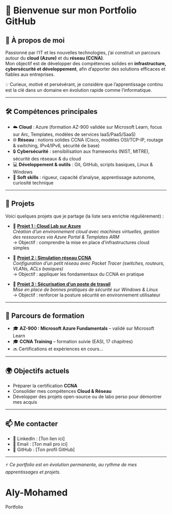 # 👋 Bienvenue sur mon Portfolio GitHub

## 🚀 À propos de moi
Passionné par l’IT et les nouvelles technologies, j’ai construit un parcours autour du **cloud (Azure)** et du **réseau (CCNA)**.  
Mon objectif est de développer des compétences solides en **infrastructure, cybersécurité et développement**, afin d’apporter des solutions efficaces et fiables aux entreprises.  

💡 Curieux, motivé et persévérant, je considère que l’apprentissage continu est la clé dans un domaine en évolution rapide comme l’informatique.  

---

## 🛠️ Compétences principales
- ☁️ **Cloud** : Azure (formation AZ-900 validée sur Microsoft Learn, focus sur Arc, Templates, modèles de services IaaS/PaaS/SaaS)  
- 🌐 **Réseau** : notions solides CCNA (Cisco, modèles OSI/TCP-IP, routage & switching, IPv4/IPv6, sécurité de base)  
- 🔒 **Cybersécurité** : sensibilisation aux frameworks (NIST, MITRE), sécurité des réseaux & du cloud  
- 💻 **Développement & outils** : Git, GitHub, scripts basiques, Linux & Windows  
- 🔧 **Soft skills** : rigueur, capacité d’analyse, apprentissage autonome, curiosité technique  

---

## 📂 Projets
Voici quelques projets que je partage (la liste sera enrichie régulièrement) :  

- 🔹 **[Projet 1 : Cloud Lab sur Azure](#)**  
   _Création d’un environnement cloud avec machines virtuelles, gestion des ressources via Azure Portal & Templates ARM_  
   → Objectif : comprendre la mise en place d’infrastructures cloud simples  

- 🔹 **[Projet 2 : Simulation réseau CCNA](#)**  
   _Configuration d’un petit réseau avec Packet Tracer (switches, routeurs, VLANs, ACLs basiques)_  
   → Objectif : appliquer les fondamentaux du CCNA en pratique  

- 🔹 **[Projet 3 : Sécurisation d’un poste de travail](#)**  
   _Mise en place de bonnes pratiques de sécurité sur Windows & Linux_  
   → Objectif : renforcer la posture sécurité en environnement utilisateur  

---

## 📖 Parcours de formation
- 🎓 **AZ-900 : Microsoft Azure Fundamentals** – validé sur Microsoft Learn  
- 🎓 **CCNA Training** – formation suivie (EASI, 17 chapitres)  
- 🔜 Certifications et expériences en cours…  

---

## 🌍 Objectifs actuels
- Préparer la certification **CCNA**  
- Consolider mes compétences **Cloud & Réseau**  
- Développer des projets open-source ou de labo perso pour démontrer mes acquis  

---

## 📫 Me contacter
- 💼 LinkedIn : [Ton lien ici]  
- 📧 Email : [Ton mail pro ici]  
- 🐙 GitHub : [Ton profil GitHub]  

---

⚡ *Ce portfolio est en évolution permanente, au rythme de mes apprentissages et projets.*
# Aly-Mohamed
Portfolio
